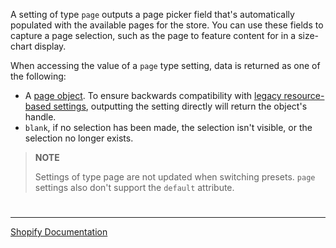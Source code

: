A setting of type `page` outputs a page picker field that's automatically populated with the available pages for the store. You can use these fields to capture a page selection, such as the page to feature content for in a size-chart display.

When accessing the value of a `page` type setting, data is returned as one of the following:

- A [page object](https://shopify.dev/api/liquid/objects/page).
  To ensure backwards compatibility with [legacy resource-based settings](https://shopify.dev/themes/architecture/settings#legacy-resource-based-settings), outputting the setting directly will return the object's handle.
- `blank`, if no selection has been made, the selection isn't visible, or the selection no longer exists.

> **NOTE**
>
> Settings of type page are not updated when switching presets. `page` settings also don't support the `default` attribute.

#

---

[Shopify Documentation](https://shopify.dev/themes/architecture/settings/input-settings#page)


